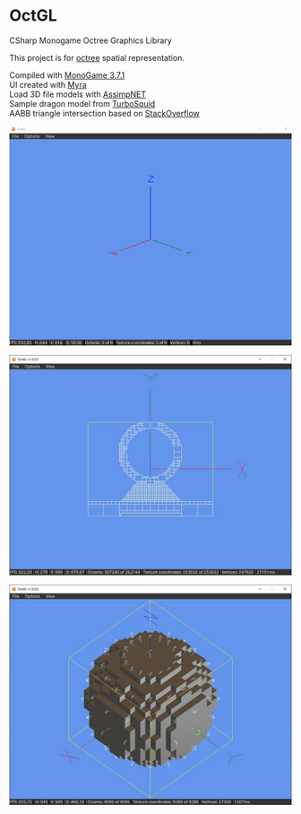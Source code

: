# OctGL
CSharp Monogame Octree Graphics Library

This project is for [octree](https://en.wikipedia.org/wiki/Octree) spatial representation.

Compiled with [MonoGame 3.7.1](https://community.monogame.net/t/monogame-3-7-1-release/11173)  
UI created with [Myra](https://github.com/rds1983/Myra)  
Load 3D file models with [AssimpNET](https://github.com/assimp/assimp-net)  
Sample dragon model from [TurboSquid](https://www.turbosquid.com/es/FullPreview/Index.cfm/ID/1129559)  
AABB triangle intersection based on [StackOverflow](https://stackoverflow.com/questions/17458562/efficient-aabb-triangle-intersection-in-c-sharp)  

![Demo](https://raw.githubusercontent.com/alexandrelozano/OctGL/master/OctGL/Resources/demo.gif)

![Sample wireframe](https://raw.githubusercontent.com/alexandrelozano/OctGL/master/OctGL/Resources/samplepiece2wf.jpg)

![Sample model normals](https://raw.githubusercontent.com/alexandrelozano/OctGL/master/OctGL/Resources/samplespherenormals.jpg)
